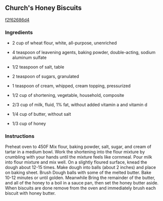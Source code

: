 ## Church's Honey Biscuits

[f2f62686d4](https://cookpad.com/us/recipes/366243-churchs-honey-biscuits)

### Ingredients

 - 2 cup of wheat flour, white, all-purpose, unenriched

 - 4 teaspoon of leavening agents, baking powder, double-acting, sodium aluminum sulfate

 - 1/2 teaspoon of salt, table

 - 2 teaspoon of sugars, granulated

 - 1 teaspoon of cream, whipped, cream topping, pressurized

 - 1/2 cup of shortening, vegetable, household, composite

 - 2/3 cup of milk, fluid, 1% fat, without added vitamin a and vitamin d

 - 1/4 cup of butter, without salt

 - 1/3 cup of honey

### Instructions

Preheat oven to 450F Mix flour, baking powder, salt, sugar, and cream of tartar in a medium bowl. Work the shortening into the flour mixture by crumbling with your hands until the mixture feels like cornmeal. Pour milk into flour mixture and mix well. On a slightly floured surface, knead the dough about 12-15 times. Make dough into balls (about 2 inches) and place on baking sheet. Brush Dough balls with some of the melted butter. Bake 10-12 minutes or until golden. Meanwhile Bring the remainder of the butter, and all of the honey to a boil in a sauce pan, then set the honey butter aside. When biscuits are done remove from the oven and immediately brush each biscuit with honey butter.